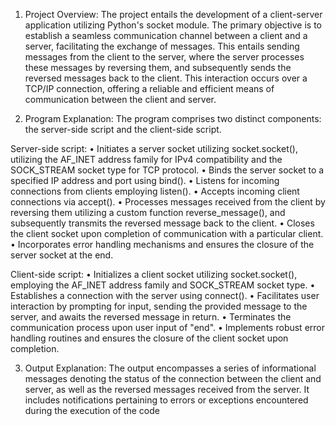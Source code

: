 1. Project Overview: 
  The project entails the development of a client-server application utilizing Python's socket module.
  The primary objective is to establish a seamless communication channel between a client and a server, facilitating the exchange of messages.
  This entails sending messages from the client to the server, where the server processes these messages by reversing them, and subsequently
  sends the reversed messages back to the client. This interaction occurs over a TCP/IP connection, offering a reliable and efficient means of
  communication between the client and server.

2. Program Explanation:
  The program comprises two distinct components: the server-side script and the client-side script.

  Server-side script:
  •	Initiates a server socket utilizing socket.socket(), utilizing the AF_INET address family for IPv4 compatibility and the SOCK_STREAM socket type for TCP protocol.
  •	Binds the server socket to a specified IP address and port using bind().
  •	Listens for incoming connections from clients employing listen().
  •	Accepts incoming client connections via accept().
  •	Processes messages received from the client by reversing them utilizing a custom function reverse_message(), and subsequently transmits the reversed message back to the client.
  •	Closes the client socket upon completion of communication with a particular client.
  •	Incorporates error handling mechanisms and ensures the closure of the server socket at the end.

  Client-side script:
  •	Initializes a client socket utilizing socket.socket(), employing the AF_INET address family and SOCK_STREAM socket type.
  •	Establishes a connection with the server using connect().
  •	Facilitates user interaction by prompting for input, sending the provided message to the server, and awaits the reversed message in return.
  •	Terminates the communication process upon user input of "end".
  •	Implements robust error handling routines and ensures the closure of the client socket upon completion.

3. Output Explanation:
  The output encompasses a series of informational messages denoting the status of the connection between the client and server,
  as well as the reversed messages received from the server. It includes notifications pertaining to errors or exceptions encountered during the execution of the code
